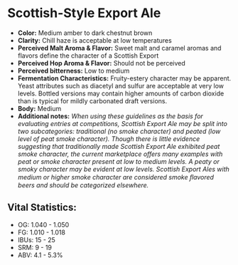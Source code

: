 # Scottish-Style Export Ale

- **Color:** Medium amber to dark chestnut brown
- **Clarity:** Chill haze is acceptable at low temperatures
- **Perceived Malt Aroma & Flavor:** Sweet malt and caramel aromas and flavors define the character of a Scottish Export
- **Perceived Hop Aroma & Flavor:** Should not be perceived
- **Perceived bitterness:** Low to medium
- **Fermentation Characteristics:** Fruity-estery character may be apparent. Yeast attributes such as diacetyl and sulfur are acceptable at very low levels. Bottled versions may contain higher amounts of carbon dioxide than is typical for mildly carbonated draft versions.
- **Body:** Medium
- **Additional notes:** _When using these guidelines as the basis for evaluating entries at competitions, Scottish Export Ale may be split into two subcategories: traditional (no smoke character) and peated (low level of peat smoke character). Though there is little evidence suggesting that traditionally made Scottish Export Ale exhibited peat smoke character, the current marketplace offers many examples with peat or smoke character present at low to medium levels. A peaty or smoky character may be evident at low levels. Scottish Export Ales with medium or higher smoke character are considered smoke ﬂavored beers and should be categorized elsewhere._

## Vital Statistics:

- OG: 1.040 - 1.050
- FG: 1.010 - 1.018
- IBUs: 15 - 25
- SRM: 9 - 19
- ABV: 4.1 - 5.3%
